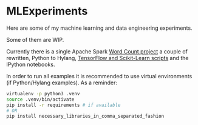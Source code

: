 # MLExperiments

Here are some of my machine learning and data engineering experiments.

Some of them are WIP.

Currently there is a single Apache Spark [Word Count project](./spark-wordcount) a couple of rewritten, Python to Hylang, [TensorFlow and Scikit-Learn scripts](./hy-ml) and the IPython notebooks.

In order to run all examples it is recommended to use virtual environments (if Python/Hylang examples).
As a reminder:
```bash
virtualenv -p python3 .venv
source .venv/bin/activate
pip install -r requirements # if available
# OR
pip install necessary_libraries_in_comma_separated_fashion
```